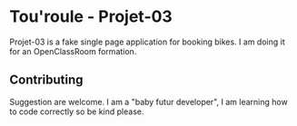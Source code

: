 # Tou'roule - Projet-03

Projet-03 is a fake single page application for booking bikes. I am doing it for an OpenClassRoom formation.

## Contributing
Suggestion are welcome. I am a "baby futur developer", I am learning how to code correctly so be kind please.

